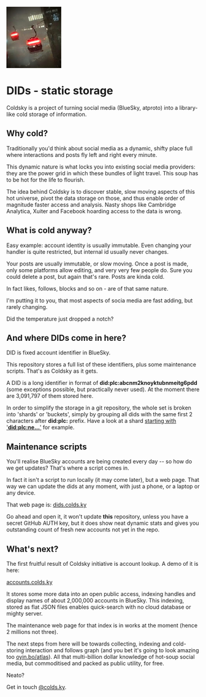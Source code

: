 ![md(`](air-line-icon.jpg)
# DIDs - static storage

Coldsky is a project of turning social media (BlueSky, atproto) into a library-like cold storage of information.

## Why cold?

Traditionally you'd think about social media as a dynamic, shifty place full where interactions and posts fly left and right every minute.

This dynamic nature is what locks you into existing social media providers: they are the power grid in which these bundles of light travel.
This soup has to be hot for the life to flourish.

The idea behind Coldsky is to discover stable, slow moving aspects of this hot universe, pivot the data storage on those,
and thus enable order of magnitude faster access and analysis. Nasty shops like Cambridge Analytica, Xuiter and Facebook hoarding
access to the data is wrong.

## What is cold anyway?

Easy example: account identity is usually immutable. Even changing your handler is quite restricted, but internal id usually never changes.

Your posts are usually immutable, or slow moving. Once a post is made, only some platforms allow editing, and very very few people do.
Sure you could delete a post, but again that's rare. Posts are kinda cold.

In fact likes, follows, blocks and so on - are of that same nature.

I'm putting it to you, that most aspects of socia media are fast adding, but rarely changing.

Did the temperature just dropped a notch?

## And where DIDs come in here?

DID is fixed account identifier in BlueSky.

This repository stores a full list of these identifiers, plus some maintenance scripts. That's as Coldsky as it gets.

A DID is a long identifier in format of **did:plc:abcnm2knoyktubnmeitg6pdd** (some exceptions possible, but practically never used).
At the moment there are 3,091,797 of them stored here.

In order to simplify the storage in a git repository, the whole set is broken into 'shards' or 'buckets',
simply by grouping all dids with the same first 2 characters after **did:plc:** prefix.
Have a look at a shard [starting with '**did:plc:ne...**'](n/ne.json) for example.

## Maintenance scripts

You'll realise BlueSky accounts are being created every day -- so how do we get updates? That's where a script comes in.

In fact it isn't a script to run locally (it may come later), but a web page. That way we can update the dids at any moment,
with just a phone, or a laptop or any device.

That web page is: [dids.colds.ky](https://dids.colds.ky/)

Go ahead and open it, it won't update **this** repository, unless you have a secret GitHub AUTH key, but it does show neat dynamic
stats and gives you outstanding count of fresh new accounts not yet in the repo.

## What's next?

The first fruitful result of Coldsky initiative is account lookup. A demo of it is here:

[accounts.colds.ky](https://accounts.colds.ky/)

It stores some more data into an open public access, indexing handles and display names of about 2,000,000 accounts in BlueSky.
This indexing, stored as flat JSON files enables quick-search with no cloud database or mighty server.

The maintenance web page for that index is in works at the moment (hence 2 millions not three).

The next steps from here will be towards collecting, indexing and cold-storing interaction and follows graph
(and you bet it's going to look amazing too [oyin.bo/atlas](https://oyin.bo/atlas)).
All that multi-billion dollar knowledge of hot-soup social media, but commoditised and packed as public utility, for free.

Neato?

Get in touch [@colds.ky](https://bsky.app/profile/colds.ky).
<!-- `)] // -->